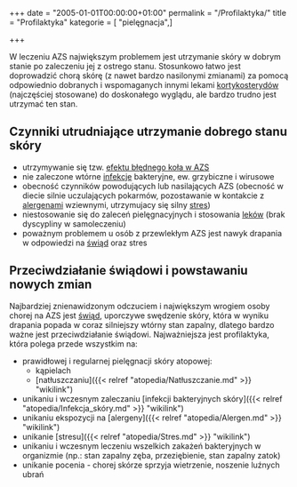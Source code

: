 +++
date = "2005-01-01T00:00:00+01:00"
permalink = "/Profilaktyka/"
title = "Profilaktyka"
kategorie = [ "pielęgnacja",]

+++

W leczeniu AZS największym problemem jest utrzymanie skóry w dobrym stanie po zaleczeniu jej z ostrego stanu. Stosunkowo łatwo jest doprowadzić chorą skórę (z nawet bardzo nasilonymi zmianami) za pomocą odpowiednio dobranych i wspomaganych innymi lekami [kortykosterydów](/atopedia/Kortykosterydy "wikilink") (najczęściej stosowane) do doskonałego wyglądu, ale bardzo trudno jest utrzymać ten stan.

Czynniki utrudniające utrzymanie dobrego stanu skóry
----------------------------------------------------

-   utrzymywanie się tzw. [efektu błędnego koła w AZS](/atopedia/Efekt_błędnego_koła "wikilink")
-   nie zaleczone wtórne [infekcje](/atopedia/Infekcja_skóry "wikilink") bakteryjne, ew. grzybiczne i wirusowe
-   obecność czynników powodujących lub nasilających AZS (obecność w diecie silnie uczulających pokarmów, pozostawanie w kontakcie z [alergenami](/atopedia/Alergen "wikilink") wziewnymi, utrzymujacy się silny [stres](/atopedia/Stres "wikilink"))
-   niestosowanie się do zaleceń pielęgnacyjnych i stosowania [leków](/atopedia/Leki "wikilink") (brak dyscypliny w samoleczeniu)
-   poważnym problemem u osób z przewlekłym AZS jest nawyk drapania w odpowiedzi na [świąd](/atopedia/Świąd "wikilink") oraz stres

Przeciwdziałanie świądowi i powstawaniu nowych zmian
----------------------------------------------------

Najbardziej znienawidzonym odczuciem i największym wrogiem osoby chorej na AZS jest [świąd](/atopedia/Świąd "wikilink"), uporczywe swędzenie skóry, która w wyniku drapania popada w coraz silniejszy wtórny stan zapalny, dlatego bardzo ważne jest przeciwdziałanie świądowi. Najważniejsza jest profilaktyka, która polega przede wszystkim na:

-   prawidłowej i regularnej pielęgnacji skóry atopowej:
    -   kąpielach
    -   [natłuszczaniu]({{< relref "atopedia/Natłuszczanie.md" >}} "wikilink")
-   unikaniu i wczesnym zaleczaniu [infekcji bakteryjnych skóry]({{< relref "atopedia/Infekcja_skóry.md" >}} "wikilink")
-   unikaniu ekspozycji na [alergeny]({{< relref "atopedia/Alergen.md" >}} "wikilink")
-   unikanie [stresu]({{< relref "atopedia/Stres.md" >}} "wikilink")
-   unikaniu i wczesnym leczeniu wszelkich zakażeń bakteryjnych w organizmie (np.: stan zapalny zęba, przeziębienie, stan zapalny zatok)
-   unikanie pocenia - chorej skórze sprzyja wietrzenie, noszenie luźnych ubrań
